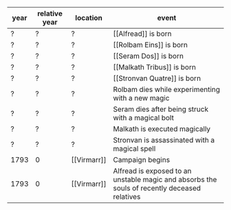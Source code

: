 |  year  | relative year |  location | event | 
| ------ | ------------- | --------- | ----- |
| ? | ? | ? | [[Alfread]] is born |
| ? | ? | ? | [[Rolbam Eins]] is born |
| ? | ? | ? | [[Seram Dos]] is born |
| ? | ? | ? | [[Malkath Tribus]] is born |
| ? | ? | ? | [[Stronvan Quatre]] is born |
| ? | ? | ? | Rolbam dies while experimenting with a new magic|
| ? | ? | ? | Seram dies after being struck with a magical bolt|
| ? | ? | ? | Malkath is executed magically |
| ? | ? | ? | Stronvan is assassinated with a magical spell|
| 1793 | 0 | [[Virmarr]] | Campaign begins |
| 1793 | 0 | [[Virmarr]] | Alfread is exposed to an unstable magic and absorbs the souls of recently deceased relatives | 
